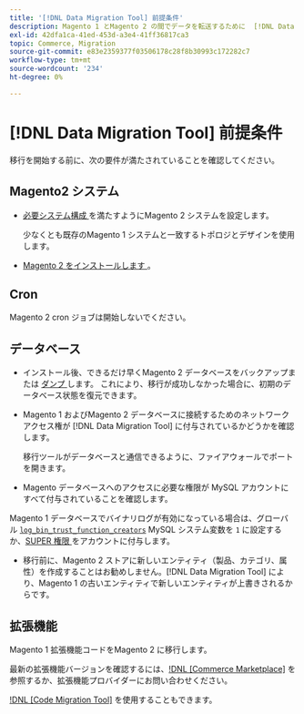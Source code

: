 ```yaml
---
title: '[!DNL Data Migration Tool] 前提条件'
description: Magento 1 とMagento 2 の間でデータを転送するために  [!DNL Data Migration Tool]  の使用を開始する前に行う必要がある操作について説明します。
exl-id: 42dfa1ca-41ed-453d-a3e4-41ff36817ca3
topic: Commerce, Migration
source-git-commit: e83e2359377f03506178c28f8b30993c172282c7
workflow-type: tm+mt
source-wordcount: '234'
ht-degree: 0%

---
```


# [!DNL Data Migration Tool] 前提条件

移行を開始する前に、次の要件が満たされていることを確認してください。

## Magento2 システム

* [ 必要システム構成 ](../../installation/system-requirements.md) を満たすようにMagento 2 システムを設定します。

  少なくとも既存のMagento 1 システムと一致するトポロジとデザインを使用します。

* [Magento 2 をインストールします ](../../installation/overview.md)。

## Cron

Magento 2 cron ジョブは開始しないでください。

## データベース

* インストール後、できるだけ早くMagento 2 データベースをバックアップまたは [ ダンプ ](https://dev.mysql.com/doc/refman/8.0/en/mysqldump.html) します。 これにより、移行が成功しなかった場合に、初期のデータベース状態を復元できます。

* Magento 1 およびMagento 2 データベースに接続するためのネットワークアクセス権が [!DNL Data Migration Tool] に付与されているかどうかを確認します。

  移行ツールがデータベースと通信できるように、ファイアウォールでポートを開きます。

* Magento データベースへのアクセスに必要な権限が MySQL アカウントにすべて付与されていることを確認します。

Magento 1 データベースでバイナリログが有効になっている場合は、グローバル [`log_bin_trust_function_creators`](https://dev.mysql.com/doc/refman/5.7/en/server-system-variables.html#sysvar_log_bin_trust_function_creators) MySQL システム変数を `1` に設定するか、[SUPER 権限 ](https://dev.mysql.com/doc/refman/5.7/en/privileges-provided.html#priv_super) をアカウントに付与します。

* 移行前に、Magento 2 ストアに新しいエンティティ（製品、カテゴリ、属性）を作成することはお勧めしません。[!DNL Data Migration Tool] により、Magento 1 の古いエンティティで新しいエンティティが上書きされるからです。

## 拡張機能

Magento 1 拡張機能コードをMagento 2 に移行します。

最新の拡張機能バージョンを確認するには、[!DNL [Commerce Marketplace]](https://marketplace.magento.com/) を参照するか、拡張機能プロバイダーにお問い合わせください。

[!DNL [Code Migration Tool]](https://github.com/magento-commerce/code-migration/blob/develop/README.md) を使用することもできます。
